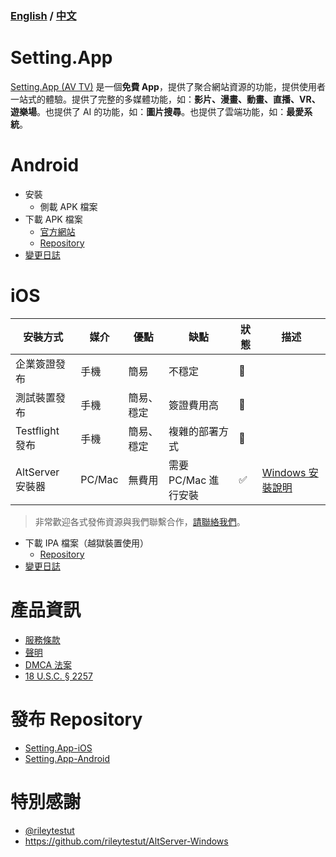 ### [English](https://github.com/iwantavnow/Setting.App/blob/master/README.md) / [中文](https://github.com/iwantavnow/Setting.App/blob/master/README_zh.md)

# Setting.App
[Setting.App (AV TV)](https://setting.app) 是一個**免費 App**，提供了聚合網站資源的功能，提供使用者一站式的體驗。提供了完整的多媒體功能，如：**影片、漫畫、動畫、直播、VR、遊樂場**。也提供了 AI 的功能，如：**圖片搜尋**。也提供了雲端功能，如：**最愛系統**。

# Android
* 安裝
  * 側載 APK 檔案
* 下載 APK 檔案
  * [官方網站](https://setting.app)
  * [Repository](https://github.com/iwantavnow/Setting.App-Android/releases)
* [變更日誌](https://github.com/iwantavnow/Setting.App-Android/releases)

# iOS
安裝方式 | 媒介 | 優點 | 缺點 | 狀態 | 描述
----- |  ----- | ----- | ----- | ----- | -----
企業簽證發布 | 手機 | 簡易 | 不穩定 | 🚧 | 
測試裝置發布 | 手機 | 簡易、穩定 | 簽證費用高 | 🚧 | 
Testflight 發布 | 手機 | 簡易、穩定 | 複雜的部署方式 | 🚧 | 
AltServer 安裝器 | PC/Mac | 無費用 | 需要 PC/Mac 進行安裝 | ✅ | [Windows 安裝說明](https://github.com/iwantavnow/Setting.App/blob/master/Guide/AltServerWindows_zh.md)

> 非常歡迎各式發佈資源與我們聯繫合作，[請聯絡我們](mailto:iwantavnow@gmail.com)。

* 下載 IPA 檔案（越獄裝置使用）
  * [Repository](https://github.com/iwantavnow/Setting.App-iOS/releases)
* [變更日誌](https://github.com/iwantavnow/Setting.App-iOS/releases)

# 產品資訊
* [服務條款](https://github.com/iwantavnow/Setting.App/blob/master/Info/Terms_zh.md)
* [聲明](https://github.com/iwantavnow/Setting.App/blob/master/Info/Statement_zh.md)
* [DMCA 法案](https://github.com/iwantavnow/Setting.App/blob/master/Info/DCMA_zh.md)
* [18 U.S.C. § 2257](https://github.com/iwantavnow/Setting.App/blob/master/Info/2257_zh.md)

# 發布 Repository
* [Setting.App-iOS](https://github.com/iwantavnow/Setting.App-iOS)
* [Setting.App-Android](https://github.com/iwantavnow/Setting.App-Android)

# 特別感謝
* [@rileytestut](https://github.com/rileytestut)
* https://github.com/rileytestut/AltServer-Windows